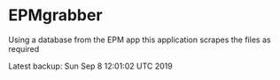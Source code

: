 # EPMgrabber
Using a database from the EPM app this application scrapes the files as required


Latest backup: Sun Sep 8 12:01:02 UTC 2019
